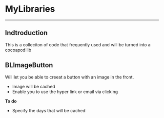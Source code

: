 # MyLibraries

---

## Indtroduction

This is a colleciton of code that frequently used and will be turned into a cocoapod lib


## BLImageButton

Will let you be able to creeat a button with an image in the front.

* Image will be cached
* Enable you to use the hyper link or email via clicking

__To do__

* Specify the days that will be cached




